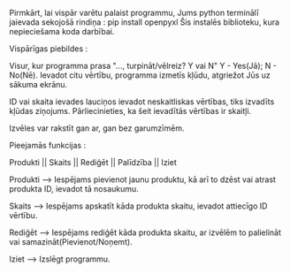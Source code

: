 Pirmkārt, lai vispār varētu palaist programmu, Jums python terminālī jaievada sekojošā rindiņa :
pip install openpyxl
Šis instalēs biblioteku, kura nepieciešama koda darbībai. 

  Vispārīgas piebildes : 

Visur, kur programma prasa "..., turpināt/vēlreiz? Y vai N" Y - Yes(Jā); N - No(Nē). Ievadot citu vērtību, programma izmetīs kļūdu, atgriežot Jūs uz sākuma ekrānu.

ID vai skaita ievades lauciņos ievadot neskaitliskas vērtības, tiks izvadīts kļūdas ziņojums. Pārliecinieties, ka šeit ievadītās vērtības ir skaitļi.

Izvēles var rakstīt gan ar, gan bez garumzīmēm. 

  Pieejamās funkcijas : 

Produkti || Skaits || Rediģēt || Palīdzība || Iziet

Produkti --> Iespējams pievienot jaunu produktu, kā arī to dzēst vai atrast produkta ID, ievadot tā nosaukumu.

Skaits --> Iespējams apskatīt kāda produkta skaitu, ievadot attiecīgo ID vērtību.

Rediģēt --> Iespējams rediģēt kāda produkta skaitu, ar izvēlēm to palielināt vai samazināt(Pievienot/Noņemt). 

Iziet --> Izslēgt programmu.
